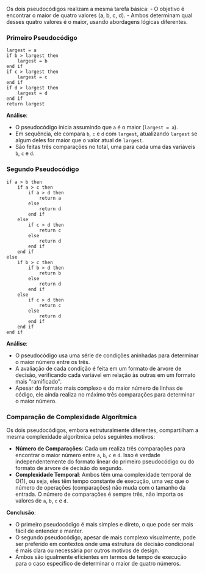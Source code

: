 Os dois pseudocódigos realizam a mesma tarefa básica: 
    - O objetivo é encontrar o maior de quatro valores (a, b, c, d). 
    - Ambos determinam qual desses quatro valores é o maior, usando abordagens lógicas diferentes. 
    
### Primeiro Pseudocódigo

```plaintext
largest = a 
if b > largest then 
    largest = b 
end if 
if c > largest then 
    largest = c 
end if 
if d > largest then 
    largest = d 
end if 
return largest
```

**Análise**:
- O pseudocódigo inicia assumindo que `a` é o maior (`largest = a`).
- Em sequência, ele compara `b`, `c` e `d` com `largest`, atualizando `largest` se algum deles for maior que o valor atual de `largest`.
- São feitas três comparações no total, uma para cada uma das variáveis `b`, `c` e `d`.

### Segundo Pseudocódigo

```plaintext
if a > b then 
    if a > c then 
        if a > d then
            return a 
        else 
            return d 
        end if 
    else 
        if c > d then  
            return c 
        else 
            return d 
        end if 
    end if 
else 
    if b > c then 
        if b > d then 
            return b 
        else 
            return d 
        end if 
    else 
        if c > d then 
            return c 
        else 
            return d 
        end if 
    end if 
end if
```

**Análise**:
- O pseudocódigo usa uma série de condições aninhadas para determinar o maior número entre os três.
- A avaliação de cada condição é feita em um formato de árvore de decisão, verificando cada variável em relação às outras em um formato mais "ramificado".
- Apesar do formato mais complexo e do maior número de linhas de código, ele ainda realiza no máximo três comparações para determinar o maior número.

### Comparação de Complexidade Algorítmica
Os dois pseudocódigos, embora estruturalmente diferentes, compartilham a mesma complexidade algorítmica pelos seguintes motivos:

- **Número de Comparações**: Cada um realiza três comparações para encontrar o maior número entre `a`, `b`, `c` e `d`. Isso é verdade independentemente do formato linear do primeiro pseudocódigo ou do formato de árvore de decisão do segundo.
- **Complexidade Temporal**: Ambos têm uma complexidade temporal de O(1), ou seja, eles têm tempo constante de execução, uma vez que o número de operações (comparações) não muda com o tamanho da entrada. O número de comparações é sempre três, não importa os valores de `a`, `b`, `c` e `d`.

**Conclusão**:
- O primeiro pseudocódigo é mais simples e direto, o que pode ser mais fácil de entender e manter. 
- O segundo pseudocódigo, apesar de mais complexo visualmente, pode ser preferido em contextos onde uma estrutura de decisão condicional é mais clara ou necessária por outros motivos de design. 
- Ambos são igualmente eficientes em termos de tempo de execução para o caso específico de determinar o maior de quatro números.
